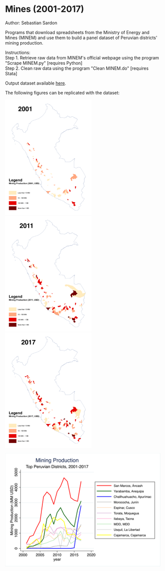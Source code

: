 # Mines (2001-2017)

Author: Sebastian Sardon

Programs that download spreadsheets from the Ministry of Energy and Mines (MINEM) and use them to build a panel dataset of Peruvian districts' mining production.

Instructions:\
    Step 1. Retrieve raw data from MINEM's official webpage using the program "Scrape MINEM.py" [requires Python] \
    Step 2. Clean raw data using the program "Clean MINEM.do" [requires Stata]

Output dataset available [here](https://www.dropbox.com/sh/qnof8t49l1l51h1/AAB_4-XEjIYbd_DAn37zfQDVa?dl=0).

The following figures can be replicated with the dataset:

<p float="left">
  <img src="images/Mining_Dists_2001.png" width="280" />
  <img src="images/Mining_Dists_2011.png" width="280" /> 
  <img src="images/Mining_Dists_2017.png" width="280" /> 
</p>

![](images/dists_lines.png)
